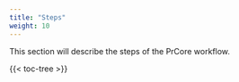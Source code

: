 ```yaml
---
title: "Steps"
weight: 10
---
```


This section will describe the steps of the PrCore workflow.

{{< toc-tree >}}
